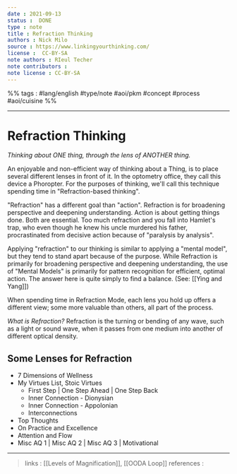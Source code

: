 ```yaml
---
date : 2021-09-13
status :  DONE
type : note
title : Refraction Thinking
authors : Nick Milo
source : https://www.linkingyourthinking.com/
license :  CC-BY-SA
note authors : RIeul Techer
note contributors : 
note license : CC-BY-SA
---
```


%% tags : #lang/english #type/note #aoi/pkm #concept #process #aoi/cuisine  %% 

---

Refraction Thinking
===

*Thinking about ONE thing, through the lens of ANOTHER thing.*

An enjoyable and non-efficient way of thinking about a Thing, is to place several different lenses in front of it. In the optometry office, they call this device a Phoropter. For the purposes of thinking, we'll call this technique spending time in "Refraction-based thinking".

"Refraction" has a different goal than "action". Refraction is for broadening perspective and deepening understanding. Action is about getting things done. Both are essential. Too much refraction and you fall into Hamlet's trap, who even though he knew his uncle murdered his father, procrastinated from decisive action because of "paralysis by analysis".

Applying "refraction" to our thinking is similar to applying a "mental model", but they tend to stand apart because of the purpose. While Refraction is primarily for broadening perspective and deepening understanding, the use of "Mental Models" is primarily for pattern recognition for efficient, optimal action. The answer here is quite simply to find a balance. (See: [[Ying and Yang]])

When spending time in Refraction Mode, each lens you hold up offers a different view; some more valuable than others, all part of the process.

*What is Refraction?* Refraction is the turning or bending of any wave, such as a light or sound wave, when it passes from one medium into another of different optical density.

## Some Lenses for Refraction
- 7 Dimensions of Wellness
- My Virtues List, Stoic Virtues
	- First Step | One Step Ahead | One Step Back
	- Inner Connection - Dionysian
	- Inner Connection - Appolonian
	- Interconnections
- Top Thoughts
- On Practice and Excellence
- Attention and Flow
- Misc AQ 1 | Misc AQ 2 | Misc AQ 3 | Motivational

---
> links : [[Levels of Magnification]], [[OODA Loop]]
> references : 